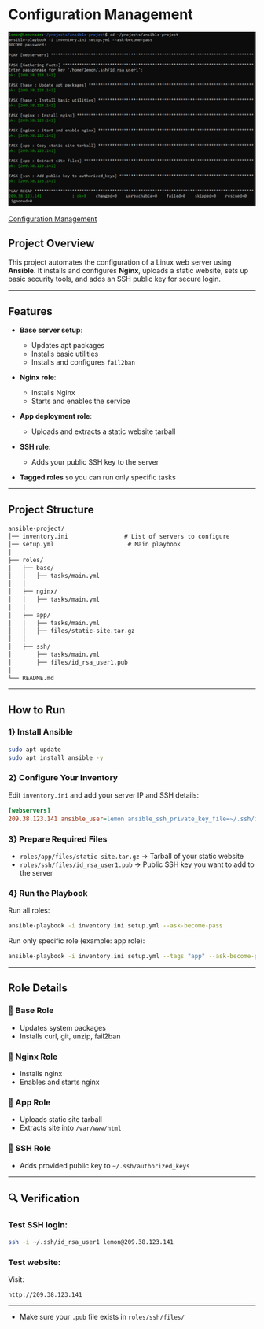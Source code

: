 
# Configuration Management

![Configuration Management](./Screenshot_cm.png)

[Configuration Management](https://roadmap.sh/projects/configuration-management?fl=0)



## Project Overview

This project automates the configuration of a Linux web server using **Ansible**.
It installs and configures **Nginx**, uploads a static website, sets up basic security tools, and adds an SSH public key for secure login.

---

## Features

* **Base server setup**:

  * Updates apt packages
  * Installs basic utilities
  * Installs and configures `fail2ban`
* **Nginx role**:

  * Installs Nginx
  * Starts and enables the service
* **App deployment role**:

  * Uploads and extracts a static website tarball
* **SSH role**:

  * Adds your public SSH key to the server
* **Tagged roles** so you can run only specific tasks

---

## Project Structure

```
ansible-project/
│── inventory.ini                # List of servers to configure
│── setup.yml                     # Main playbook
│
├── roles/
│   ├── base/
│   │   ├── tasks/main.yml
│   │
│   ├── nginx/
│   │   ├── tasks/main.yml
│   │
│   ├── app/
│   │   ├── tasks/main.yml
│   │   ├── files/static-site.tar.gz
│   │
│   ├── ssh/
│       ├── tasks/main.yml
│       ├── files/id_rsa_user1.pub
│
└── README.md
```

---

##  How to Run

### 1️} Install Ansible

```bash
sudo apt update
sudo apt install ansible -y
```

### 2️} Configure Your Inventory

Edit `inventory.ini` and add your server IP and SSH details:

```ini
[webservers]
209.38.123.141 ansible_user=lemon ansible_ssh_private_key_file=~/.ssh/id_rsa_user1
```

### 3️} Prepare Required Files

* `roles/app/files/static-site.tar.gz` → Tarball of your static website
* `roles/ssh/files/id_rsa_user1.pub` → Public SSH key you want to add to the server

### 4️} Run the Playbook

Run all roles:

```bash
ansible-playbook -i inventory.ini setup.yml --ask-become-pass
```

Run only specific role (example: app role):

```bash
ansible-playbook -i inventory.ini setup.yml --tags "app" --ask-become-pass
```

---

## Role Details

### 🔹 Base Role

* Updates system packages
* Installs curl, git, unzip, fail2ban

### 🔹 Nginx Role

* Installs nginx
* Enables and starts nginx

### 🔹 App Role

* Uploads static site tarball
* Extracts site into `/var/www/html`

### 🔹 SSH Role

* Adds provided public key to `~/.ssh/authorized_keys`

---

## 🔍 Verification

### Test SSH login:

```bash
ssh -i ~/.ssh/id_rsa_user1 lemon@209.38.123.141
```

### Test website:

Visit:

```
http://209.38.123.141
```

---


* Make sure your `.pub` file exists in `roles/ssh/files/`



